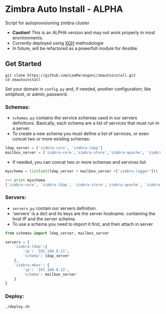# Zimbra Auto Install - ALPHA

Script for autoprovisioning zimbra cluster
 - **Caution!** This is an ALPHA version and may not work properly in most envrironments.
 - Currently deployed using [XGH](https://xgohorse.com/) methodologie
 - In future, will be refactored as a powerfull module for Ansible.

## Get Started

```
git clone https://github.com/LeoMarangoni/zmautoinstall.git
cd zmautoinstall
```

Set your domain in `config.py` and, if needed, another configuration; like smtphost, or admin_password.

### Schemas:
 - `schemas.py` contains the service schemas used in our servers definitions. Basically, each schema are a list of services that must run in a server.
 -  To create a new schema you must define a list of services, or even concat two or more existing schemas:
```python
ldap_server = ['zimbra-core', 'zimbra-ldap']
mailbox_server = ['zimbra-core','zimbra-store','zimbra-apache', 'zimbra-spell']
```
 - If needed, you can concat two or more schemas and services list:
```python
myschema = list(set(ldap_server + mailbox_server +['zimbra-logger']))

>>> print myschema
['zimbra-core', 'zimbra-ldap', 'zimbra-store','zimbra-apache', 'zimbra-spell', 'zimbra-logger']
```

### Servers:
- `servers.py` contain our servers definition.
- 'servers' is a dict and its keys are the server hostname. containing the host IP and the server schema.
- To use a schema you need to import it first, and then attach in server
```python
from schemas import ldap_server, mailbox_server

servers = {
    'zimbra-ldap':{
        'ip': '192.168.0.11',
        'schema': ldap_server
    },
    'zimbra-mbox': {
        'ip': '191.168.0.12',
        'schema': mailbox_server
    }
}
```

### Deploy:
```sh
./deploy.sh 
```

